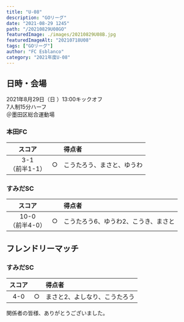```yaml
---
title: "U-08"
description: "GOリーグ"
date: "2021-08-29 1245"
path: "/20210829U08GO"
featuredImage: ./images/20210829U08B.jpg
featuredImageAlt: "20210718U08"
tags: ["GOリーグ"]
author: "FC Esblanco"
category: "2021年度U-08"
---
```


## 日時・会場

2021年8月29日（日 ）13:00キックオフ  
7人制15分ハーフ  
＠墨田区総合運動場

### 本田FC

| スコア |   | 得点者  |
|:------:|:-:|:--------|
| 3-1<BR/>（前半1-1） | ○ |こうたろう、まさと、ゆうわ|

### すみだSC

| スコア |   | 得点者  |
|:------:|:-:|:--------|
| 10-0<BR/>（前半4-0） | ○ |こうたろう6、ゆうわ2、こうき、まさと|

## フレンドリーマッチ

### すみだSC

| スコア |   | 得点者  |
|:------:|:-:|:--------|
| 4-0 | ○ |まさと2、よしなり、こうたろう|


関係者の皆様、ありがとうございました。
